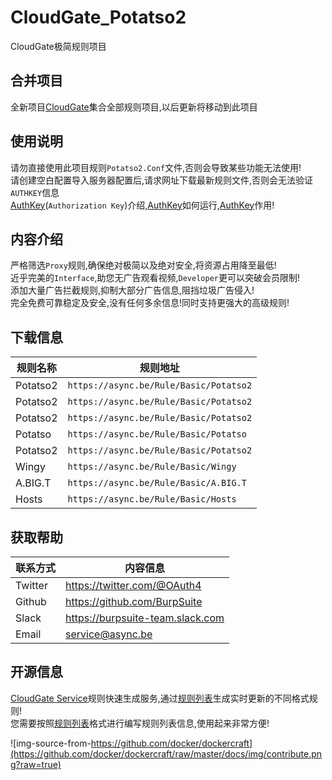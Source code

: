 CloudGate_Potatso2
===========================
CloudGate极简规则项目

合并项目
------
全新项目[CloudGate](https://github.com/BurpSuite/CloudGate)集合全部规则项目,以后更新将移动到此项目<br>

使用说明
------
请勿直接使用此项目规则`Potatso2.Conf`文件,否则会导致某些功能无法使用!<br>
请创建空白配置导入服务器配置后,请求网址下载最新规则文件,否则会无法验证`AUTHKEY`信息<br>
[AuthKey](https://github.com/BurpSuite/Manual/blob/master/AuthKey.MD)(`Authorization Key`)介绍,[AuthKey](https://github.com/BurpSuite/Manual/blob/master/AuthKey.MD)如何运行,[AuthKey](https://github.com/BurpSuite/Manual/blob/master/AuthKey.MD)作用!

内容介绍
------
严格筛选`Proxy`规则,确保绝对极简以及绝对安全,将资源占用降至最低!<br>
近乎完美的`Interface`,助您无广告观看视频,`Developer`更可以突破会员限制!<br>
添加大量广告拦截规则,抑制大部分广告信息,阻挡垃圾广告侵入!<br>
完全免费可靠稳定及安全,没有任何多余信息!同时支持更强大的高级规则!<br>

下载信息
------
|规则名称|规则地址|
|---|---|
|Potatso2|`https://async.be/Rule/Basic/Potatso2`|
|Potatso2|`https://async.be/Rule/Basic/Potatso2`|
|Potatso2|`https://async.be/Rule/Basic/Potatso2`|
|Potatso|`https://async.be/Rule/Basic/Potatso`|
|Potatso2|`https://async.be/Rule/Basic/Potatso2`|
|Wingy|`https://async.be/Rule/Basic/Wingy`|
|A.BIG.T|`https://async.be/Rule/Basic/A.BIG.T`|
|Hosts|`https://async.be/Rule/Basic/Hosts`|

获取帮助
------
|联系方式|内容信息|
|----|----|
|Twitter|https://twitter.com/@OAuth4|
|Github|https://github.com/BurpSuite|
|Slack|https://burpsuite-team.slack.com|
|Email|service@async.be|

开源信息
------
[CloudGate Service](https://github.com/BurpSuite/Service)规则快速生成服务,通过[规则列表](https://github.com/BurpSuite/RuleList)生成实时更新的不同格式规则!<br>
您需要按照[规则列表](https://github.com/BurpSuite/RuleList)格式进行编写规则列表信息,使用起来非常方便!

![img-source-from-https://github.com/docker/dockercraft](https://github.com/docker/dockercraft/raw/master/docs/img/contribute.png?raw=true)
